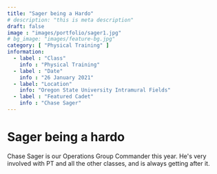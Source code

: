 ```yaml
---
title: "Sager being a Hardo"
# description: "this is meta description"
draft: false
image : "images/portfolio/sager1.jpg"
# bg_image: "images/feature-bg.jpg"
category: [ "Physical Training" ]
information:
  - label : "Class"
    info : "Physical Training"
  - label : "Date"
    info : "26 January 2021"
  - label: "Location"
    info: "Oregon State University Intramural Fields"
  - label : "Featured Cadet"
    info : "Chase Sager"
---
```


<!-- ## Behance Website Redesign -->

# Sager being a hardo
Chase Sager is our Operations Group Commander this year. He's very involved with PT and all the other classes, and is always getting after it.
